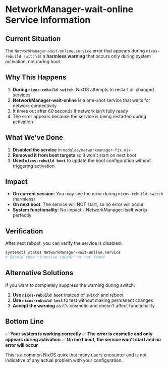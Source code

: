 # NetworkManager-wait-online Service Information

## Current Situation

The `NetworkManager-wait-online.service` error that appears during `nixos-rebuild switch` is a **harmless warning** that occurs only during system activation, not during boot.

## Why This Happens

1. **During `nixos-rebuild switch`**: NixOS attempts to restart all changed services
2. **NetworkManager-wait-online** is a one-shot service that waits for network connectivity
3. It times out after 60 seconds if network isn't fully ready
4. The error appears because the service is being restarted during activation

## What We've Done

1. **Disabled the service** in `modules/networkmanager-fix.nix`
2. **Removed it from boot targets** so it won't start on next boot
3. **Used `nixos-rebuild boot`** to update the boot configuration without triggering activation

## Impact

- **On current session**: You may see the error during `nixos-rebuild switch` (harmless)
- **On next boot**: The service will NOT start, so no error will occur
- **System functionality**: No impact - NetworkManager itself works perfectly

## Verification

After next reboot, you can verify the service is disabled:
```bash
systemctl status NetworkManager-wait-online.service
# Should show "inactive (dead)" or not found
```

## Alternative Solutions

If you want to completely suppress the warning during switch:

1. **Use `nixos-rebuild boot`** instead of `switch` and reboot
2. **Use `nixos-rebuild test`** to test without making permanent changes
3. **Accept the warning** as it's cosmetic and doesn't affect functionality

## Bottom Line

✅ **Your system is working correctly**
✅ **The error is cosmetic and only appears during activation**
✅ **On next boot, the service won't start and no error will occur**

This is a common NixOS quirk that many users encounter and is not indicative of any actual problem with your configuration.